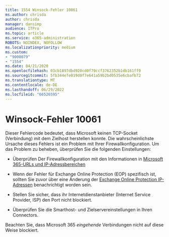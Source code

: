 ```yaml
---
title: 1554 Winsock-Fehler 10061
ms.author: chrisda
author: chrisda
manager: dansimp
audience: ITPro
ms.topic: article
ms.service: o365-administration
ROBOTS: NOINDEX, NOFOLLOW
ms.localizationpriority: medium
ms.custom:
- "9000079"
- "1554"
ms.date: 04/21/2020
ms.openlocfilehash: 03cb1897dbd920cd0f79ccf3762352b1db161ff9
ms.sourcegitcommit: 5fb344efe019d0f7e641a59b2bd0535e6cbafb72
ms.translationtype: MT
ms.contentlocale: de-DE
ms.lasthandoff: 06/29/2022
ms.locfileid: "66526595"
---
```

# <a name="winsock-error-10061"></a>Winsock-Fehler 10061

Dieser Fehlercode bedeutet, dass Microsoft keinen TCP-Socket (Verbindung) mit dem Zielhost herstellen konnte. Die wahrscheinlichste Ursache dieses Fehlers ist ein Problem mit Ihrer Firewallkonfiguration. Um das Problem zu beheben, überprüfen Sie die folgenden Einstellungen:

- Überprüfen Der Firewallkonfiguration mit den Informationen in [Microsoft 365-URLs und IP-Adressbereichen](https://docs.microsoft.com/office365/enterprise/urls-and-ip-address-ranges)

- Wenn der Fehler für Exchange Online Protection (EOP) spezifisch ist, sollten Sie zuvor über eine Änderung der [Exchange Online Protection IP-Adressen](https://docs.microsoft.com/microsoft-365/security/office-365-security/exchange-online-protection-overview) benachrichtigt worden sein.

- Stellen Sie sicher, dass ihr Internetdienstanbieter (Internet Service Provider, ISP) den Port nicht blockiert.

- Überprüfen Sie die Smarthost- und Zielservereinstellungen in Ihren Connectors.

Beachten Sie, dass Microsoft 365 *eingehende* Verbindungen nicht auf diese Weise blockiert.
